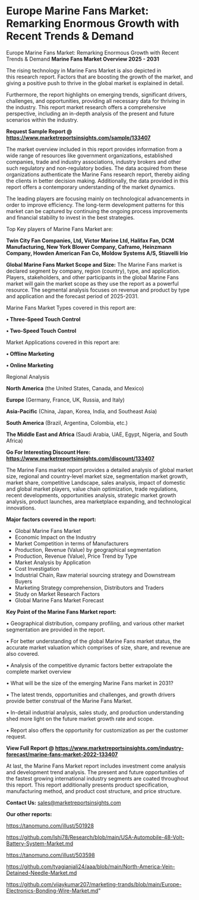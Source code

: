 # Europe Marine Fans Market: Remarking Enormous Growth with Recent Trends & Demand
Europe Marine Fans Market: Remarking Enormous Growth with Recent Trends & Demand
<Strong> Marine Fans Market Overview 2025 - 2031</strong>

The rising technology in Marine Fans Market is also depicted in this research report. Factors that are boosting the growth of the market, and giving a positive push to thrive in the global market is explained in detail.

Furthermore, the report highlights on emerging trends, significant drivers, challenges, and opportunities, providing all necessary data for thriving in the industry. This report market research offers a comprehensive perspective, including an in-depth analysis of the present and future scenarios within the industry.

<strong>Request Sample Report @ <a href=https://www.marketreportsinsights.com/sample/133407>https://www.marketreportsinsights.com/sample/133407</a></strong>

The market overview included in this report provides information from a wide range of resources like government organizations, established companies, trade and industry associations, industry brokers and other such regulatory and non-regulatory bodies. The data acquired from these organizations authenticate the Marine Fans research report, thereby aiding the clients in better decision making. Additionally, the data provided in this report offers a contemporary understanding of the market dynamics.

The leading players are focusing mainly on technological advancements in order to improve efficiency. The long-term development patterns for this market can be captured by continuing the ongoing process improvements and financial stability to invest in the best strategies.

Top Key players of Marine Fans Market are:

<strong>Twin City Fan Companies, Ltd, Victor Marine Ltd, Halifax Fan, DCM Manufacturing, New York Blower Company, Caframo, Heinzmann Company, Howden American Fan Co, Moldow Systems A/S, Stiavelli Irio</strong>

<strong><b>Global Marine Fans Market Scope and Size:</b></strong>
The Marine Fans market is declared segment by company, region (country), type, and application. Players, stakeholders, and other participants in the global Marine Fans market will gain the market scope as they use the report as a powerful resource. The segmental analysis focuses on revenue and product by type and application and the forecast period of 2025-2031.

Marine Fans Market Types covered in this report are:

<strong>• Three-Speed Touch Control

• Two-Speed Touch Control</strong>

Market Applications covered in this report are:

<strong>• Offline Marketing

• Online Marketing</strong> 

Regional Analysis

<strong>North America</strong> (the United States, Canada, and Mexico)

<strong>Europe</strong> (Germany, France, UK, Russia, and Italy)

<strong>Asia-Pacific</strong> (China, Japan, Korea, India, and Southeast Asia)

<strong>South America</strong> (Brazil, Argentina, Colombia, etc.)

<strong>The Middle East and Africa</strong> (Saudi Arabia, UAE, Egypt, Nigeria, and South Africa)

<strong>Go For Interesting Discount Here: <a href=https://www.marketreportsinsights.com/discount/133407>https://www.marketreportsinsights.com/discount/133407</a></strong>

The Marine Fans market report provides a detailed analysis of global market size, regional and country-level market size, segmentation market growth, market share, competitive Landscape, sales analysis, impact of domestic and global market players, value chain optimization, trade regulations, recent developments, opportunities analysis, strategic market growth analysis, product launches, area marketplace expanding, and technological innovations.

<strong><b>Major factors covered in the report:</b></strong>
<ul>
  <li>Global Marine Fans Market </li>
  <li>Economic Impact on the Industry</li>
  <li>Market Competition in terms of Manufacturers</li>
  <li>Production, Revenue (Value) by geographical segmentation</li>
  <li>Production, Revenue (Value), Price Trend by Type</li>
  <li>Market Analysis by Application</li>
  <li>Cost Investigation</li>
  <li>Industrial Chain, Raw material sourcing strategy and Downstream Buyers</li>
  <li>Marketing Strategy comprehension, Distributors and Traders</li>
  <li>Study on Market Research Factors</li>
  <li>Global Marine Fans Market Forecast</li>
</ul>

<strong><b>Key Point of the Marine Fans Market report:</b></strong>

• Geographical distribution, company profiling, and various other market segmentation are provided in the report.

• For better understanding of the global Marine Fans market status, the accurate market valuation which comprises of size, share, and revenue are also covered.

• Analysis of the competitive dynamic factors better extrapolate the complete market overview

• What will be the size of the emerging Marine Fans market in 2031?

• The latest trends, opportunities and challenges, and growth drivers provide better construal of the Marine Fans Market.

• In-detail industrial analysis, sales study, and production understanding shed more light on the future market growth rate and scope.

• Report also offers the opportunity for customization as per the customer request.

<strong><b>View Full Report @ <a href=https://www.marketreportsinsights.com/industry-forecast/marine-fans-market-2022-133407>https://www.marketreportsinsights.com/industry-forecast/marine-fans-market-2022-133407</a></b></strong>


At last, the Marine Fans Market report includes investment come analysis and development trend analysis. The present and future opportunities of the fastest growing international industry segments are coated throughout this report. This report additionally presents product specification, manufacturing method, and product cost structure, and price structure.

<strong>Contact Us:</strong>
sales@marketreportsinsights.com

<strong>Our other reports:</strong>

<a href=https://tanomuno.com/illust/501928>https://tanomuno.com/illust/501928</a>

<a href=https://github.com/Ishi78/Research/blob/main/USA-Automobile-48-Volt-Battery-System-Market.md>https://github.com/Ishi78/Research/blob/main/USA-Automobile-48-Volt-Battery-System-Market.md</a>

<a href=https://tanomuno.com/illust/503598>https://tanomuno.com/illust/503598</a>

<a href=https://github.com/tyagianjali24/aaa/blob/main/North-America-Vein-Detained-Needle-Market.md>https://github.com/tyagianjali24/aaa/blob/main/North-America-Vein-Detained-Needle-Market.md</a>

<a href=https://github.com/vijaykumar207/marketing-trands/blob/main/Europe-Electronics-Bonding-Wire-Market.md>https://github.com/vijaykumar207/marketing-trands/blob/main/Europe-Electronics-Bonding-Wire-Market.md</a>"

